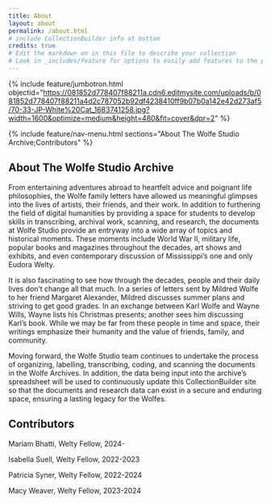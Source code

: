 ```yaml
---
title: About
layout: about
permalink: /about.html
# include CollectionBuilder info at bottom
credits: true
# Edit the markdown on in this file to describe your collection
# Look in _includes/feature for options to easily add features to the page
---
```


{% include feature/jumbotron.html objectid="https://081852d778407f88211a.cdn6.editmysite.com/uploads/b/081852d778407f88211a4d2c787052b92df4238410ff9b07b0a142e42d273af5/70-33-JP-White%20Cat_1683741258.jpg?width=1600&optimize=medium&height=480&fit=cover&dpr=2" %} 

{% include feature/nav-menu.html sections="About The Wolfe Studio Archive;Contributors" %}

## About The Wolfe Studio Archive

From entertaining adventures abroad to heartfelt advice and poignant life philosophies, the Wolfe family letters have allowed us meaningful glimpses into the lives of artists, their friends, and their work. In addition to furthering the field of digital humanities by providing a space for students to develop skills in transcribing, archival work, scanning, and research, the documents at Wolfe Studio provide an entryway into a wide array of topics and historical moments. These moments include World War II, military life, popular books and magazines throughout the decades, art shows and exhibits, and even contemporary discussion of Mississippi’s one and only Eudora Welty.

It is also fascinating to see how through the decades, people and their daily lives don’t change all that much. In a series of letters sent by Mildred Wolfe to her friend Margaret Alexander, Mildred discusses summer plans and striving to get good grades. In an exchange between Karl Wolfe and Wayne Wills, Wayne lists his Christmas presents; another sees him discussing Karl’s book. While we may be far from these people in time and space, their writings emphasize their humanity and the value of friends, family, and community.

Moving forward, the Wolfe Studio team continues to undertake the process of organizing, labelling, transcribing, coding, and scanning the documents in the Wolfe Archives. In addition, the data being input into the archive’s spreadsheet will be used to continuously update this CollectionBuilder site so that the documents and research data can exist in a secure and enduring space, ensuring a lasting legacy for the Wolfes.

## Contributors

Mariam Bhatti, Welty Fellow, 2024-

Isabella Suell, Welty Fellow, 2022-2023

Patricia Syner, Welty Fellow, 2022-2024

Macy Weaver, Welty Fellow, 2023-2024
